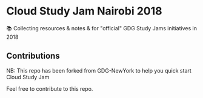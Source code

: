 # Cloud Study Jam Nairobi 2018
 📚 Collecting resources & notes &amp; for "official" GDG Study Jams initiatives in 2018
 
Contributions
--------------

NB: This repo has been forked from GDG-NewYork to help you quick start Cloud Study Jam

Feel free to contribute to this repo.
